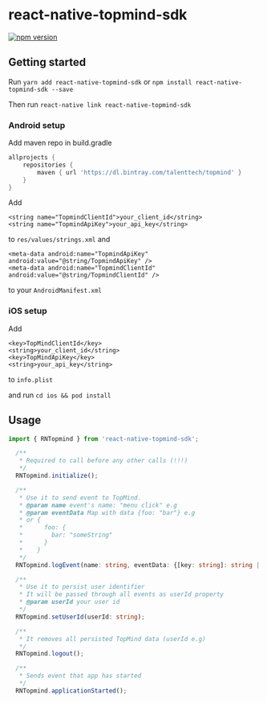 
# react-native-topmind-sdk

[![npm version](https://badge.fury.io/js/react-native-topmind-sdk.svg)](https://badge.fury.io/js/react-native-topmind-sdk)

## Getting started

Run `yarn add react-native-topmind-sdk` or `npm install react-native-topmind-sdk --save`

Then run `react-native link react-native-topmind-sdk`

### Android setup
Add maven repo in build.gradle
```groovy
allprojects {
    repositories {
        maven { url 'https://dl.bintray.com/talenttech/topmind' }
    }
}
```

Add
```
<string name="TopmindClientId">your_client_id</string>
<string name="TopmindApiKey">your_api_key</string>
```
to `res/values/strings.xml` and
```
<meta-data android:name="TopmindApiKey" android:value="@string/TopmindApiKey" />
<meta-data android:name="TopmindClientId" android:value="@string/TopmindClientId" />
```

to your `AndroidManifest.xml`

### iOS setup

Add
```
<key>TopMindClientId</key>
<string>your_client_id</string>
<key>TopMindApiKey</key>
<string>your_api_key</string>
```
to `info.plist`

and run `cd ios && pod install`

## Usage
```typescript
import { RNTopmind } from 'react-native-topmind-sdk';

  /**
   * Required to call before any other calls (!!!)
   */
  RNTopmind.initialize();

  /**
   * Use it to send event to TopMind.
   * @param name event's name: "menu click" e.g
   * @param eventData Map with data {foo: "bar"} e.g
   * or {
   *      foo: { 
   *        bar: "someString" 
   *      }
   *    }
   */
  RNTopmind.logEvent(name: string, eventData: {[key: string]: string | object } );

  /**
   * Use it to persist user identifier
   * It will be passed through all events as userId property
   * @param userId your user id
   */
  RNTopmind.setUserId(userId: string);

  /**
   * It removes all persisted TopMind data (userId e.g)
   */
  RNTopmind.logout();

  /**
   * Sends event that app has started
   */
  RNTopmind.applicationStarted();
```
